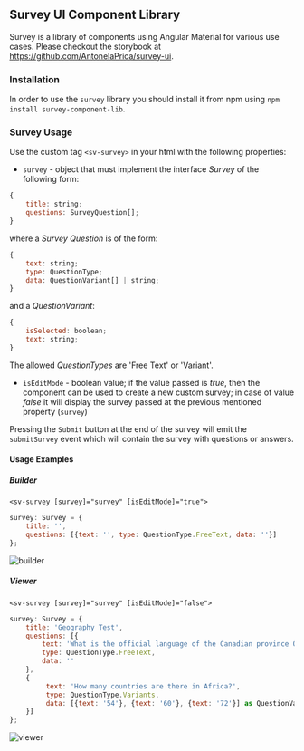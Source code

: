 ## Survey UI Component Library
Survey is a library of components using Angular Material for various use cases.
Please checkout the storybook at https://github.com/AntonelaPrica/survey-ui.

### Installation
In order to use the `survey` library you should install it from npm using
`npm install survey-component-lib`.

### Survey Usage
Use the custom tag `<sv-survey>` in your html with the following properties:
* `survey` - object that must implement the interface *Survey* of the following form:
```js
{
    title: string;
    questions: SurveyQuestion[];
}
```
where a *Survey Question* is of the form: 
```js
{ 
    text: string;
    type: QuestionType;
    data: QuestionVariant[] | string;
}
```
and a *QuestionVariant*:
```js
{ 
    isSelected: boolean;
    text: string;
}
```

The allowed *QuestionTypes* are 'Free Text' or 'Variant'.
* `isEditMode` - boolean value; if the value passed is *true*, then the component can be used to create a new custom survey; in case of value *false* it will display the survey passed at the previous mentioned property (`survey`)

Pressing the `Submit` button at the end of the survey will emit the `submitSurvey` event which will contain the survey with questions or answers.

#### Usage Examples
##### Builder
`<sv-survey [survey]="survey" [isEditMode]="true">`
```js
survey: Survey = {
    title: '',
    questions: [{text: '', type: QuestionType.FreeText, data: ''}]
};
```
![builder](https://user-images.githubusercontent.com/47983382/120333023-f6e75b00-c2f7-11eb-8699-1b36bc0eff7c.PNG)

##### Viewer
`<sv-survey [survey]="survey" [isEditMode]="false">`
```js
survey: Survey = {
    title: 'Geography Test',
    questions: [{
        text: 'What is the official language of the Canadian province Quebec?',
        type: QuestionType.FreeText,
        data: ''
    },
    {
         text: 'How many countries are there in Africa?',
         type: QuestionType.Variants,
         data: [{text: '54'}, {text: '60'}, {text: '72'}] as QuestionVariant[]
    }]
};
```
![viewer](https://user-images.githubusercontent.com/47983382/120333111-0bc3ee80-c2f8-11eb-890d-37a35021d170.PNG)

